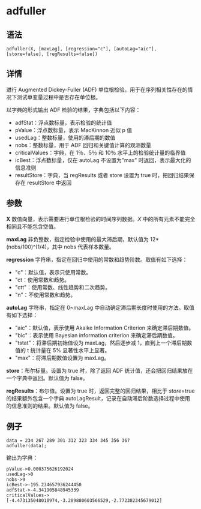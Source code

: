 # adfuller

## 语法

`adfuller(X, [maxLag], [regression="c"],
[autoLag="aic"], [store=false], [regResults=false])`

## 详情

进行 Augmented Dickey-Fuller (ADF) 单位根检验。用于在序列相关性存在的情况下测试单变量过程中是否存在单位根。

以字典的形式输出 ADF 检验的结果，字典包括以下内容：

* adfStat：浮点数标量，表示检验的统计值
* pValue：浮点数标量，表示 MacKinnon 近似 p 值
* usedLag：整数标量，使用的滞后期的数值
* nobs：整数标量，用于 ADF 回归和关键值计算的观测数量
* criticalValues：字典，在 1％、5％ 和 10％ 水平上的检验统计量的临界值
* icBest：浮点数标量，仅在 autoLag 不设置为"max" 时返回，表示最大化的信息准则
* resultStore：字典，当 regResults 或者 store 设置为 true 时，把回归结果保存在 resultStore 中返回

## 参数

**X** 数值向量，表示需要进行单位根检验的时间序列数据。*X* 中的所有元素不能完全相同且不能包含空值。

**maxLag** 非负整数，指定检验中使用的最大滞后期，默认值为 12\*(nobs/100)^(1/4)，其中 nobs 代表样本数量。

**regression** 字符串，指定在回归中使用的常数和趋势阶数。取值有如下选择：

* "c"：默认值，表示只使用常数。
* "ct：使用常数和趋势。
* "ctt"：使用常数、线性趋势和二次趋势。
* "n"：不使用常数和趋势。

**autoLag** 字符串，指定在 0~maxLag 中自动确定滞后期长度时使用的方法。取值有如下选择：

* "aic"：默认值，表示使用 Akaike Information Criterion 来确定滞后期数值。
* "bic"：表示使用 Bayesian information criterion 来确定滞后期数值。
* "tstat"：将滞后期初始值设为 maxLag，然后逐步减 1，直到上一个滞后期数值的 t 统计量在 5% 显著性水平上显著。
* "max"：将滞后期数值设置为 maxLag。

**store**：布尔标量。设置为 true 时，除了返回 ADF 统计值，还会把回归结果放在一个字典中返回。默认值为 false。

**regResults**：布尔值。设置为 true 时，返回完整的回归结果，相比于 *store*=true 的结果额外包含一个字典
autoLagResult，记录在自动滞后阶数选择过程中使用的信息准则的结果。默认值为 false。

## 例子

```
data = 234 267 289 301 312 323 334 345 356 367
adfuller(data);
```

输出为字典：

```
pValue->0.000375626192024
usedLag->0
nobs->9
icBest->-195.234657936244450
adfStat->-4.341905848945339
criticalValues->[-4.473135048010974,-3.289880603566529,-2.772382345679012]
```

